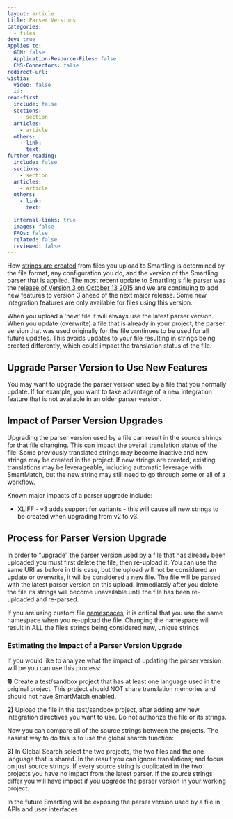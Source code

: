 ```yaml
---
layout: article
title: Parser Versions
categories:
  - files
dev: true
Applies to:
  GDN: false
  Application-Resource-Files: false
  CMS-Connectors: false
redirect-url:
wistia:
  video: false
  id:
read-first:
  include: false
  sections:
    - section
  articles:
    - article
  others:
    - link:
      text:
further-reading:
  include: false
  sections:
    - section
  articles:
    - article
  others:
    - link:
      text:

  internal-links: true
  images: false
  FAQs: false
  related: false
  reviewed: false
---
```


How [strings are created](/knowledge-base/articles/unique-strings-and-variants/) from files you upload to Smartling is determined by the file format, any configuration you do, and the version of the Smartling parser that is applied. The most recent update to Smartling's file parser was the [release of Version 3 on October 13 2015](/knowledge-base/articles/file-parser-version-3-13-october-2015/) and we are continuing to add new features to version 3 ahead of the next major release. Some new integration features are only available for files using this version.

When you upload a 'new' file it will always use the latest parser version. When you update (overwrite) a file that is already in your project, the parser version that was used originally for the file continues to be used for all future updates. This avoids updates to your file resulting in strings being created differently, which could impact the translation status of the file.

## Upgrade Parser Version to Use New Features

You may want to upgrade the parser version used by a file that you normally update. If for example, you want to take advantage of a new integration feature that is not available in an older parser version.

## Impact of Parser Version Upgrades

Upgrading the parser version used by a file can result in the source strings for that file changing. This can impact the overall translation status of the file. Some previously translated strings may become inactive and new strings may be created in the project. If new strings are created, existing translations may be leverageable, including automatic leverage with SmartMatch, but the new string may still need to go through some or all of a workflow.

Known major impacts of a parser upgrade include:

*   XLIFF - v3 adds support for variants - this will cause all new strings to be created when upgrading from v2 to v3.

## Process for Parser Version Upgrade

In order to “upgrade” the parser version used by a file that has already been uploaded you must first delete the file, then re-upload it. You can use the same URI as before in this case, but the upload will not be considered an update or overwrite, it will be considered a new file. The file will be parsed with the latest parser version on this upload. Immediately after you delete the file its strings will become unavailable until the file has been re-uploaded and re-parsed.

If you are using custom file [namespaces](/knowledge-base/articles/string-sharing-namespaces/), it is critical that you use the same namespace when you re-upload the file. Changing the namespace will result in ALL the file’s strings being considered new, unique strings.

### Estimating the Impact of a Parser Version Upgrade

If you would like to analyze what the impact of updating the parser version will be you can use this process:

**1)** Create a test/sandbox project that has at least one language used in the original project. This project should NOT share translation memories and should not have SmartMatch enabled.

**2)** Upload the file in the test/sandbox project, after adding any new integration directives you want to use. Do not authorize the file or its strings.

Now you can compare all of the source strings between the projects. The easiest way to do this is to use the global search function:

**3)** In Global Search select the two projects, the two files and the one language that is shared. In the result you can ignore translations; and focus on just source strings. If every source string is duplicated in the two projects you have no impact from the latest parser. If the source strings differ you will have impact if you upgrade the parser version in your working project.

In the future Smartling will be exposing the parser version used by a file in APIs and user interfaces
